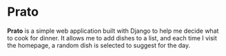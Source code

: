# Prato

**Prato** is a simple web application built with Django to help me decide what to cook for dinner. It allows me to add dishes to a list, and each time I visit the homepage, a random dish is selected to suggest for the day.